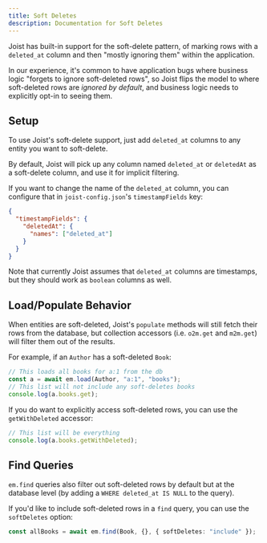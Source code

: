 ```yaml
---
title: Soft Deletes
description: Documentation for Soft Deletes
---
```


Joist has built-in support for the soft-delete pattern, of marking rows with a `deleted_at` column and then "mostly ignoring them" within the application.

In our experience, it's common to have application bugs where business logic "forgets to ignore soft-deleted rows", so Joist flips the model to where soft-deleted rows are _ignored by default_, and business logic needs to explicitly opt-in to seeing them.

## Setup

To use Joist's soft-delete support, just add `deleted_at` columns to any entity you want to soft-delete.

By default, Joist will pick up any column named `deleted_at` or `deletedAt` as a soft-delete column, and use it for implicit filtering.

If you want to change the name of the `deleted_at` column, you can configure that in `joist-config.json`'s `timestampFields` key:

```json
{
  "timestampFields": {
    "deletedAt": {
      "names": ["deleted_at"]
    }
  }
}
```

Note that currently Joist assumes that `deleted_at` columns are timestamps, but they should work as `boolean` columns as well.

## Load/Populate Behavior

When entities are soft-deleted, Joist's `populate` methods will still fetch their rows from the database, but collection accessors (i.e. `o2m.get` and `m2m.get`) will filter them out of the results.

For example, if an `Author` has a soft-deleted `Book`:

```typescript
// This loads all books for a:1 from the db
const a = await em.load(Author, "a:1", "books");
// This list will not include any soft-deletes books
console.log(a.books.get);
```

If you do want to explicitly access soft-deleted rows, you can use the `getWithDeleted` accessor:

```typescript
// This list will be everything
console.log(a.books.getWithDeleted);
```

## Find Queries

`em.find` queries also filter out soft-deleted rows by default but at the database level (by adding a `WHERE deleted_at IS NULL` to the query).

If you'd like to include soft-deleted rows in a `find` query, you can use the `softDeletes` option:

```ts
const allBooks = await em.find(Book, {}, { softDeletes: "include" });
```
